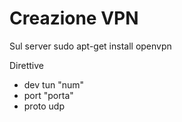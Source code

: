 # Creazione VPN
Sul server
sudo apt-get install openvpn


Direttive
- dev tun "num"
- port "porta"
- proto udp
<!--stackedit_data:
eyJoaXN0b3J5IjpbLTE2NzY2MzY3MjldfQ==
-->